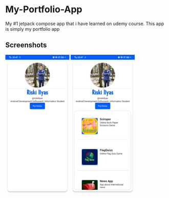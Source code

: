 # My-Portfolio-App
My #1 jetpack compose app that i have learned on udemy course. This app is simply my portfolio app

## Screenshots
<p>
<img src="https://github.com/riskiilyas/My-Portfolio-App/blob/master/assets/66710e01-2f4b-4c49-89c9-00db8b89d107.jpg" width="200"/>
<img src="https://github.com/riskiilyas/My-Portfolio-App/blob/master/assets/9aa74c83-f1cf-436e-b18f-112e568f1131.jpg" width="200"/>
</p>
